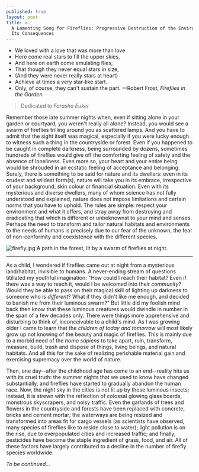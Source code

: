 ```yaml
---
published: true
layout: post
title: >-
  A Lamenting Song for Fireflies: Progressive Destruction of the Environment and
  Its Consequences
---
```



- We loved with a love that was more than love
- Here come real stars to fill the upper skies, 
- And here on earth come emulating flies,
- That though they never equal stars in size,
- (And they were never really stars at heart)
- Achieve at times a very star-like start.
- Only, of course, they can't sustain the part. —Robert Frost, *Fireflies in the Garden*

> Dedicated to *Farasha Euker*

<span class="versal r9">R</span>emember those late summer nights when, even if sitting alone in your garden or courtyard, you weren't really all alone? Instead, you would see a swarm of fireflies trilling around you as scattered lamps. And you have to admit that the sight itself was magical, especially if you were lucky enough to witness such a thing in the countryside or forest. Even if you happened to be caught in complete darkness, being surrounded by dozens, sometimes hundreds of fireflies would give off the comforting feeling of safety and the absence of loneliness. Even more so, your heart and your entire being would be shrouded in an ecstatic feeling of acceptance and belonging. Surely, there is something to be said for nature and its dwellers: even in its crudest and wildest form(s), nature will take you in its embrace, irrespective of your background, skin colour or financial situation. Even with its mysterious and diverse dwellers, many of whom science has not fully understood and explained, nature does not impose limitations and certain norms that you have to uphold. The rules are simple: respect your environment and what it offers, and stray away from destroying and eradicating that which is different or unbeknownst to your mind and senses. Perhaps the need to transform and tailor natural habitats and environments to the needs of humans is precisely due to our fear of the unknown, the fear of non-conformity and coexistence with the different species.  

![firefly.jpg]({{site.baseurl}}/img/firefly.jpg)
   A path in the forest, lit by a swarm of fireflies at night.

*****
As a child, I wondered if fireflies came out at night from a mysterious land/habitat, invisible to humans. A never-ending stream of questions titillated my youthful imagination: "How could I reach their habitat? Even if there was a way to reach it, would I be welcomed into their *community*? Would they be able to pass on their magical skill of lighting up darkness to someone who is *different*? What if they didn't like me enough, and decided to banish me from their luminous swarm?" But little did my foolish mind back then know that these luminous creatures would dwindle in number in the span of a few decades only. There were things more apprehensive and disturbing to think of, inconceivable to a child's mind. As I was growing older I came to learn that the *children of today and tomorrow* will most likely grow up not knowing of the beauty and magic of fireflies. This is mainly due to a morbid need of the *homo sapiens* to take apart, ruin, transform, measure, build, trash and dispose of things, living beings, and natural habitats. And all this for the sake of realizing perishable material gain and exercising supremacy over the world of nature. 

Then, one day--after the childhood age has come to an end--reality hits us with its cruel truth: the summer nights that we used to know have changed substantially, and fireflies have started to gradually abandon the human race. Now, the night sky in the cities is not lit up by these luminous insects; instead, it is strewn with the reflection of colossal glowing glass boards, monstrous skyscrapers, and noisy traffic. Even the garlands of trees and flowers in the countryside and forests have been replaced with concrete, bricks and cement mortar; the waterways are being resized and transformed into areas fit for cargo vessels (as scientists have observed, many species of fireflies like to reside close to water); light pollution is on the rise, due to overpopulated cities and increased traffic; and finally, pesticides have become the staple ingredient of grass, food, and air. All of these factors have largely contributed to a decline in the number of firefly species worldwide.              

*To be continued...*
